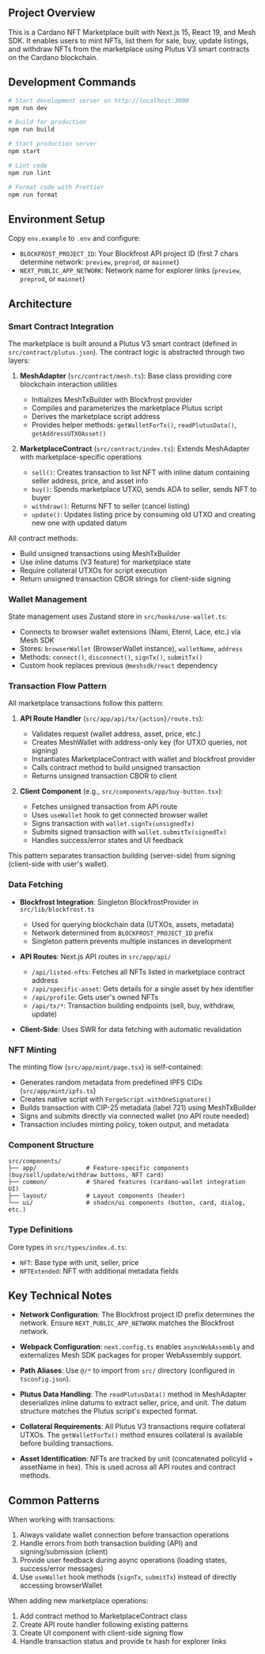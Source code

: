 ## Project Overview

This is a Cardano NFT Marketplace built with Next.js 15, React 19, and Mesh SDK. It enables users to mint NFTs, list them for sale, buy, update listings, and withdraw NFTs from the marketplace using Plutus V3 smart contracts on the Cardano blockchain.

## Development Commands

```bash
# Start development server on http://localhost:3000
npm run dev

# Build for production
npm run build

# Start production server
npm start

# Lint code
npm run lint

# Format code with Prettier
npm run format
```

## Environment Setup

Copy `env.example` to `.env` and configure:

- `BLOCKFROST_PROJECT_ID`: Your Blockfrost API project ID (first 7 chars determine network: `preview`, `preprod`, or `mainnet`)
- `NEXT_PUBLIC_APP_NETWORK`: Network name for explorer links (`preview`, `preprod`, or `mainnet`)

## Architecture

### Smart Contract Integration

The marketplace is built around a Plutus V3 smart contract (defined in `src/contract/plutus.json`). The contract logic is abstracted through two layers:

1. **MeshAdapter** (`src/contract/mesh.ts`): Base class providing core blockchain interaction utilities

   - Initializes MeshTxBuilder with Blockfrost provider
   - Compiles and parameterizes the marketplace Plutus script
   - Derives the marketplace script address
   - Provides helper methods: `getWalletForTx()`, `readPlutusData()`, `getAddressUTXOAsset()`

2. **MarketplaceContract** (`src/contract/index.ts`): Extends MeshAdapter with marketplace-specific operations
   - `sell()`: Creates transaction to list NFT with inline datum containing seller address, price, and asset info
   - `buy()`: Spends marketplace UTXO, sends ADA to seller, sends NFT to buyer
   - `withdraw()`: Returns NFT to seller (cancel listing)
   - `update()`: Updates listing price by consuming old UTXO and creating new one with updated datum

All contract methods:

- Build unsigned transactions using MeshTxBuilder
- Use inline datums (V3 feature) for marketplace state
- Require collateral UTXOs for script execution
- Return unsigned transaction CBOR strings for client-side signing

### Wallet Management

State management uses Zustand store in `src/hooks/use-wallet.ts`:

- Connects to browser wallet extensions (Nami, Eternl, Lace, etc.) via Mesh SDK
- Stores: `browserWallet` (BrowserWallet instance), `walletName`, `address`
- Methods: `connect()`, `disconnect()`, `signTx()`, `submitTx()`
- Custom hook replaces previous `@meshsdk/react` dependency

### Transaction Flow Pattern

All marketplace transactions follow this pattern:

1. **API Route Handler** (`src/app/api/tx/{action}/route.ts`):

   - Validates request (wallet address, asset, price, etc.)
   - Creates MeshWallet with address-only key (for UTXO queries, not signing)
   - Instantiates MarketplaceContract with wallet and blockfrost provider
   - Calls contract method to build unsigned transaction
   - Returns unsigned transaction CBOR to client

2. **Client Component** (e.g., `src/components/app/buy-button.tsx`):
   - Fetches unsigned transaction from API route
   - Uses `useWallet` hook to get connected browser wallet
   - Signs transaction with `wallet.signTx(unsignedTx)`
   - Submits signed transaction with `wallet.submitTx(signedTx)`
   - Handles success/error states and UI feedback

This pattern separates transaction building (server-side) from signing (client-side with user's wallet).

### Data Fetching

- **Blockfrost Integration**: Singleton BlockfrostProvider in `src/lib/blockfrost.ts`

  - Used for querying blockchain data (UTXOs, assets, metadata)
  - Network determined from `BLOCKFROST_PROJECT_ID` prefix
  - Singleton pattern prevents multiple instances in development

- **API Routes**: Next.js API routes in `src/app/api/`

  - `/api/listed-nfts`: Fetches all NFTs listed in marketplace contract address
  - `/api/specific-asset`: Gets details for a single asset by hex identifier
  - `/api/profile`: Gets user's owned NFTs
  - `/api/tx/*`: Transaction building endpoints (sell, buy, withdraw, update)

- **Client-Side**: Uses SWR for data fetching with automatic revalidation

### NFT Minting

The minting flow (`src/app/mint/page.tsx`) is self-contained:

- Generates random metadata from predefined IPFS CIDs (`src/app/mint/ipfs.ts`)
- Creates native script with `ForgeScript.withOneSignature()`
- Builds transaction with CIP-25 metadata (label 721) using MeshTxBuilder
- Signs and submits directly via connected wallet (no API route needed)
- Transaction includes minting policy, token output, and metadata

### Component Structure

```
src/components/
├── app/              # Feature-specific components (buy/sell/update/withdraw buttons, NFT card)
├── common/           # Shared features (cardano-wallet integration UI)
├── layout/           # Layout components (header)
└── ui/               # shadcn/ui components (button, card, dialog, etc.)
```

### Type Definitions

Core types in `src/types/index.d.ts`:

- `NFT`: Base type with unit, seller, price
- `NFTExtended`: NFT with additional metadata fields

## Key Technical Notes

- **Network Configuration**: The Blockfrost project ID prefix determines the network. Ensure `NEXT_PUBLIC_APP_NETWORK` matches the Blockfrost network.

- **Webpack Configuration**: `next.config.ts` enables `asyncWebAssembly` and externalizes Mesh SDK packages for proper WebAssembly support.

- **Path Aliases**: Use `@/*` to import from `src/` directory (configured in `tsconfig.json`).

- **Plutus Data Handling**: The `readPlutusData()` method in MeshAdapter deserializes inline datums to extract seller, price, and unit. The datum structure matches the Plutus script's expected format.

- **Collateral Requirements**: All Plutus V3 transactions require collateral UTXOs. The `getWalletForTx()` method ensures collateral is available before building transactions.

- **Asset Identification**: NFTs are tracked by unit (concatenated policyId + assetName in hex). This is used across all API routes and contract methods.

## Common Patterns

When working with transactions:

1. Always validate wallet connection before transaction operations
2. Handle errors from both transaction building (API) and signing/submission (client)
3. Provide user feedback during async operations (loading states, success/error messages)
4. Use `useWallet` hook methods (`signTx`, `submitTx`) instead of directly accessing browserWallet

When adding new marketplace operations:

1. Add contract method to MarketplaceContract class
2. Create API route handler following existing patterns
3. Create UI component with client-side signing flow
4. Handle transaction status and provide tx hash for explorer links
